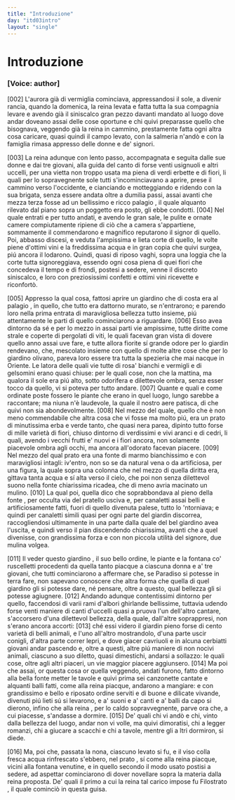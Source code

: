 ```yaml
---
title: "Introduzione"
day: "itd03intro"
layout: "single"
---
```

<div id="d03intro" type="introduction" who="author">
 <h1>
  Introduzione
 </h1>
 <p>
  <h3>
   [Voice: author]
  </h3>
 </p>
 <p>
  <a name="p03980002">
   [002]
  </a>
  L'aurora gi&agrave; di vermiglia cominciava, appressandosi il sole, a divenir rancia, quando la domenica, la
  <name persref="neifile" type="person">
   reina
  </name>
  levata e fatta tutta la sua compagnia levare e avendo gi&agrave; il siniscalco gran pezzo davanti mandato al luogo dove andar doveano assai delle cose oportune e chi quivi preparasse quello che bisognava, veggendo gi&agrave; la reina in cammino, prestamente fatta ogni altra cosa caricare, quasi quindi il campo levato, con la salmeria n'and&ograve; e con la famiglia rimasa appresso delle donne e de' signori.
 </p>
 <p>
  <a name="p03980003">
   [003]
  </a>
  La
  <name persref="neifile" type="person">
   reina
  </name>
  adunque con lento passo, accompagnata e seguita dalle sue donne e dai tre giovani, alla guida del canto di forse venti usignuoli e altri uccelli, per una vietta non troppo usata ma piena di verdi erbette e di fiori, li quali per lo sopravegnente sole tutti s'incominciavano a aprire, prese il cammino verso l'occidente, e cianciando e motteggiando e ridendo con la sua brigata, senza essere andata oltre a dumilia passi, assai avanti che mezza terza fosse ad un bellissimo e ricco
  <name placeref="palagiobrigata-02" type="place">
   palagio
  </name>
  , il quale alquanto rilevato dal piano sopra un poggetto era posto, gli ebbe condotti.
  <a name="p03980004">
   [004]
  </a>
  Nel quale entrati e per tutto andati, e avendo le gran sale, le pulite e ornate camere compiutamente ripiene di ci&ograve; che a camera s'appartiene, sommamente il commendarono e magnifico reputarono il signor di quello. Poi, abbasso discesi, e veduta l'ampissima e lieta corte di quello, le volte piene d'ottimi vini e la freddissima acqua e in gran copia che quivi surgea, pi&uacute; ancora il lodarono. Quindi, quasi di riposo vaghi, sopra una loggia che la corte tutta signoreggiava, essendo ogni cosa piena di quei fiori che concedeva il tempo e di frondi, postesi a sedere, venne il discreto siniscalco, e loro con preziosissimi confetti e ottimi vini ricevette e riconfort&ograve;.
 </p>
 <p>
  <a name="p03980005">
   [005]
  </a>
  Appresso la qual cosa, fattosi aprire un
  <name placeref="giardinobrigata-01" type="place">
   giardino
  </name>
  che di costa era al
  <name placeref="palagiobrigata-02" type="place">
   palagio
  </name>
  , in quello, che tutto era dattorno murato, se n'entrarono; e parendo loro nella prima entrata di maravigliosa bellezza tutto insieme, pi&uacute; attentamente le parti di quello cominciarono a riguardare.
  <a name="p03980006">
   [006]
  </a>
  Esso avea dintorno da s&eacute; e per lo mezzo in assai parti vie ampissime, tutte diritte come strale e coperte di pergolati di viti, le quali facevan gran vista di dovere quello anno assai uve fare, e tutte allora fiorite s&iacute; grande odore per lo giardin rendevano, che, mescolato insieme con quello di molte altre cose che per lo giardino olivano, pareva loro essere tra tutta la spezieria che mai nacque in Oriente. Le latora delle quali vie tutte di rosa' bianchi e vermigli e di gelsomini erano quasi chiuse: per le quali cose, non che la mattina, ma qualora il sole era pi&uacute; alto, sotto odorifera e dilettevole ombra, senza esser tocco da quello, vi si poteva per tutto andare.
  <a name="p03980007">
   [007]
  </a>
  Quante e quali e come ordinate poste fossero le piante che erano in quel luogo, lungo sarebbe a raccontare; ma niuna n'&egrave; laudevole, la quale il nostro aere patisca, di che quivi non sia abondevolmente.
  <a name="p03980008">
   [008]
  </a>
  Nel mezzo del quale, quello che &egrave; non meno commendabile che altra cosa che vi fosse ma molto pi&uacute;, era un
  <name placeref="prato-i03" type="place">
   prato
  </name>
  di minutissima erba e verde tanto, che quasi nera parea, dipinto tutto forse di mille variet&agrave; di fiori, chiuso dintorno di verdissimi e vivi aranci e di cedri, li quali, avendo i vecchi frutti e' nuovi e i fiori ancora, non solamente piacevole ombra agli occhi, ma ancora all'odorato facevan piacere.
  <a name="p03980009">
   [009]
  </a>
  Nel mezzo del qual prato era una
  <name placeref="fontebrigata-01" type="place">
   fonte
  </name>
  di marmo bianchissimo e con maravigliosi intagli: iv'entro, non so se da natural vena o da artificiosa, per una figura, la quale sopra una colonna che nel mezzo di quella diritta era, gittava tanta acqua e s&iacute; alta verso il cielo, che poi non senza dilettevol suono nella fonte chiarissima ricadea, che di meno avria macinato un mulino.
  <a name="p03980010">
   [010]
  </a>
  La qual poi, quella dico che soprabbondava al pieno della
  <name placeref="fontebrigata-01" type="place">
   fonte
  </name>
  , per occulta via del pratello usciva e, per
  <name placeref="canaletti-i03" type="place">
   canaletti
  </name>
  assai belli e artificiosamente fatti, fuori di quello divenuta palese, tutto lo 'ntorniava; e quindi per canaletti simili quasi per ogni parte del
  <name placeref="giardinobrigata-01" type="place">
   giardin
  </name>
  discorrea, raccogliendosi ultimamente in una parte dalla quale del bel giardino avea l'uscita, e quindi verso il pian discendendo chiarissima, avanti che a quel divenisse, con grandissima forza e con non piccola utilit&agrave; del signore,
  <name placeref="mulinibrigata-01" type="place">
   due mulina
  </name>
  volgea.
 </p>
 <p>
  <a name="p03980011">
   [011]
  </a>
  Il veder questo
  <name placeref="giardinobrigata-01" type="place">
   giardino
  </name>
  , il suo bello ordine, le piante e la fontana co' ruscelletti procedenti da quella tanto piacque a ciascuna donna e a' tre giovani, che tutti cominciarono a affermare che, se Paradiso si potesse in terra fare, non sapevano conoscere che altra forma che quella di quel giardino gli si potesse dare, n&eacute; pensare, oltre a questo, qual bellezza gli si potesse agiugnere.
  <a name="p03980012">
   [012]
  </a>
  Andando adunque contentissimi dintorno per quello, faccendosi di varii rami d'albori ghirlande bellissime, tuttavia udendo forse venti maniere di canti d'uccelli quasi a pruova l'un dell'altro cantare, s'accorsero d'una dilettevol bellezza, della quale, dall'altre soprappresi, non s'erano ancora accorti:
  <a name="p03980013">
   [013]
  </a>
  ch&eacute; essi videro il giardin pieno forse di cento variet&agrave; di belli animali, e l'uno all'altro mostrandolo, d'una parte uscir conigli, d'altra parte correr lepri, e dove giacer cavriuoli e in alcuna cerbiatti giovani andar pascendo e, oltre a questi, altre pi&uacute; maniere di non nocivi animali, ciascuno a suo diletto, quasi dimestichi, andarsi a sollazzo: le quali cose, oltre agli altri piaceri, un vie maggior piacere aggiunsero.
  <a name="p03980014">
   [014]
  </a>
  Ma poi che assai, or questa cosa or quella veggendo, andati furono, fatto dintorno alla bella
  <name placeref="fontebrigata-01" type="place">
   fonte
  </name>
  metter le tavole e quivi prima sei canzonette cantate e alquanti balli fatti, come alla reina piacque, andarono a mangiare: e con grandissimo e bello e riposato ordine serviti e di buone e dilicate vivande, divenuti pi&uacute; lieti s&uacute; si levarono, e a' suoni e a' canti e a' balli da capo si dierono, infino che alla
  <name persref="neifile" type="person">
   reina
  </name>
  , per lo caldo sopravvegnente, parve ora che, a cui piacesse, s'andasse a dormire.
  <a name="p03980015">
   [015]
  </a>
  De' quali chi vi and&ograve; e chi, vinto dalla bellezza del luogo, andar non vi volle, ma quivi dimoratisi, chi a legger romanzi, chi a giucare a scacchi e chi a tavole, mentre gli a ltri dormiron, si diede.
 </p>
 <p>
  <a name="p03980016">
   [016]
  </a>
  Ma, poi che, passata la nona, ciascuno levato si fu, e il viso colla fresca acqua rinfrescato s'ebbero, nel
  <name placeref="prato-i03" type="place">
   prato
  </name>
  , s&iacute; come alla
  <name persref="neifile" type="person">
   reina
  </name>
  piacque, vicini alla
  <name placeref="fontebrigata-01" type="place">
   fontana
  </name>
  venutine, e in quello secondo il modo usato postisi a sedere, ad aspettar cominciarono di dover novellare sopra la materia dalla reina proposta. De' quali il primo a cui la reina tal carico impose fu
  <name persref="filostrato" type="person">
   Filostrato
  </name>
  , il quale cominci&ograve; in questa guisa.
 </p>
</div>